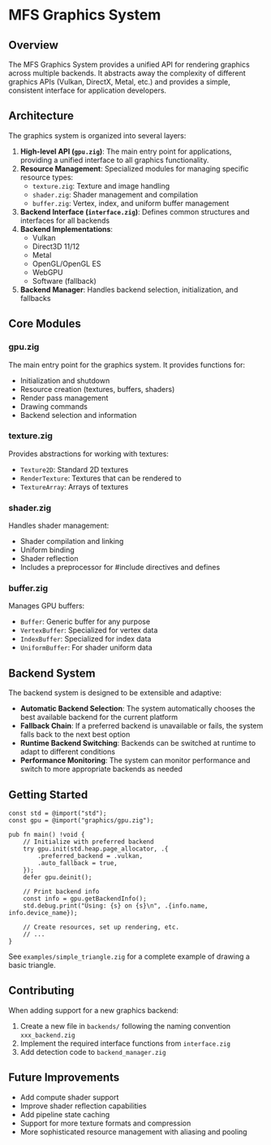 # MFS Graphics System

## Overview

The MFS Graphics System provides a unified API for rendering graphics across multiple backends. It abstracts away the complexity of different graphics APIs (Vulkan, DirectX, Metal, etc.) and provides a simple, consistent interface for application developers.

## Architecture

The graphics system is organized into several layers:

1. **High-level API (`gpu.zig`)**: The main entry point for applications, providing a unified interface to all graphics functionality.
2. **Resource Management**: Specialized modules for managing specific resource types:
   - `texture.zig`: Texture and image handling
   - `shader.zig`: Shader management and compilation
   - `buffer.zig`: Vertex, index, and uniform buffer management
3. **Backend Interface (`interface.zig`)**: Defines common structures and interfaces for all backends
4. **Backend Implementations**:
   - Vulkan
   - Direct3D 11/12
   - Metal
   - OpenGL/OpenGL ES
   - WebGPU
   - Software (fallback)
5. **Backend Manager**: Handles backend selection, initialization, and fallbacks

## Core Modules

### gpu.zig

The main entry point for the graphics system. It provides functions for:
- Initialization and shutdown
- Resource creation (textures, buffers, shaders)
- Render pass management
- Drawing commands
- Backend selection and information

### texture.zig

Provides abstractions for working with textures:
- `Texture2D`: Standard 2D textures
- `RenderTexture`: Textures that can be rendered to
- `TextureArray`: Arrays of textures

### shader.zig

Handles shader management:
- Shader compilation and linking
- Uniform binding
- Shader reflection
- Includes a preprocessor for #include directives and defines

### buffer.zig

Manages GPU buffers:
- `Buffer`: Generic buffer for any purpose
- `VertexBuffer`: Specialized for vertex data
- `IndexBuffer`: Specialized for index data
- `UniformBuffer`: For shader uniform data

## Backend System

The backend system is designed to be extensible and adaptive:

- **Automatic Backend Selection**: The system automatically chooses the best available backend for the current platform
- **Fallback Chain**: If a preferred backend is unavailable or fails, the system falls back to the next best option
- **Runtime Backend Switching**: Backends can be switched at runtime to adapt to different conditions
- **Performance Monitoring**: The system can monitor performance and switch to more appropriate backends as needed

## Getting Started

```zig
const std = @import("std");
const gpu = @import("graphics/gpu.zig");

pub fn main() !void {
    // Initialize with preferred backend
    try gpu.init(std.heap.page_allocator, .{
        .preferred_backend = .vulkan,
        .auto_fallback = true,
    });
    defer gpu.deinit();
    
    // Print backend info
    const info = gpu.getBackendInfo();
    std.debug.print("Using: {s} on {s}\n", .{info.name, info.device_name});
    
    // Create resources, set up rendering, etc.
    // ...
}
```

See `examples/simple_triangle.zig` for a complete example of drawing a basic triangle.

## Contributing

When adding support for a new graphics backend:

1. Create a new file in `backends/` following the naming convention `xxx_backend.zig`
2. Implement the required interface functions from `interface.zig`
3. Add detection code to `backend_manager.zig`

## Future Improvements

- Add compute shader support
- Improve shader reflection capabilities
- Add pipeline state caching
- Support for more texture formats and compression
- More sophisticated resource management with aliasing and pooling